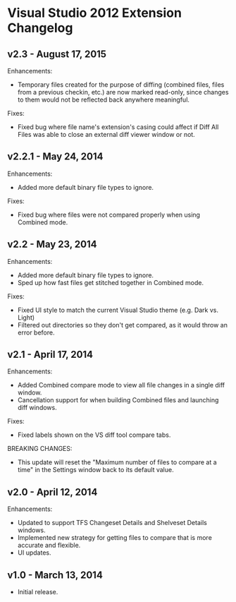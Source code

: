 # Visual Studio 2012 Extension Changelog

## v2.3 - August 17, 2015

Enhancements:

- Temporary files created for the purpose of diffing (combined files, files from a previous checkin, etc.) are now marked read-only, since changes to them would not be reflected back anywhere meaningful.

Fixes:

- Fixed bug where file name's extension's casing could affect if Diff All Files was able to close an external diff viewer window or not.

## v2.2.1 - May 24, 2014

Enhancements:

- Added more default binary file types to ignore.

Fixes:

- Fixed bug where files were not compared properly when using Combined mode.

## v2.2 - May 23, 2014

Enhancements:

- Added more default binary file types to ignore.
- Sped up how fast files get stitched together in Combined mode.

Fixes:

- Fixed UI style to match the current Visual Studio theme (e.g. Dark vs. Light)
- Filtered out directories so they don't get compared, as it would throw an error before.

## v2.1 - April 17, 2014

Enhancements:

- Added Combined compare mode to view all file changes in a single diff window.
- Cancellation support for when building Combined files and launching diff windows.

Fixes:

- Fixed labels shown on the VS diff tool compare tabs.

BREAKING CHANGES:

- This update will reset the "Maximum number of files to compare at a time" in the Settings window back to its default value.

## v2.0 - April 12, 2014

Enhancements:

- Updated to support TFS Changeset Details and Shelveset Details windows.
- Implemented new strategy for getting files to compare that is more accurate and flexible.
- UI updates.

## v1.0 - March 13, 2014

- Initial release.

